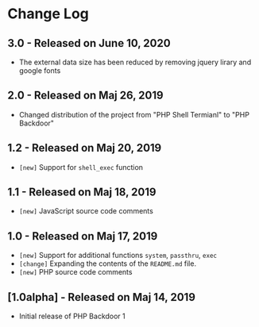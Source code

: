# Change Log

## 3.0 - Released on June 10, 2020
  * The external data size has been reduced by removing jquery lirary and google fonts

## 2.0 - Released on Maj 26, 2019
  * Changed distribution of the project from "PHP Shell Termianl" to "PHP Backdoor"

## 1.2 - Released on Maj 20, 2019
  * `[new]` Support for `shell_exec` function

## 1.1 - Released on Maj 18, 2019
  * `[new]` JavaScript source code comments

## 1.0 - Released on Maj 17, 2019
  * `[new]` Support for additional functions `system`, `passthru`, `exec`
  * `[change]` Expanding the contents of the `README.md` file.
  * `[new]` PHP source code comments

## [1.0alpha] - Released on Maj 14, 2019
  * Initial release of PHP Backdoor 1
